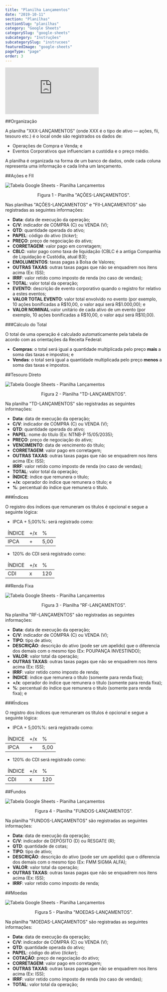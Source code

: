 ```yaml
---
title: "Planilha Lançamentos"
date: "2019-10-11"
section: "Planilhas"
sectionSlug: "planilhas"
category: "Google Sheets"
categorySlug: "google-sheets"
subcategory: "Instruções"
subcategorySlug: "instrucoes"
featuredImage: "google-sheets"
pageType: "page"
order: 3
---
```


<div class="iframe-container">
<iframe src="https://www.youtube.com/embed/wa9jisjKeB8?start=124" frameborder="0" allow="accelerometer; autoplay; encrypted-media; gyroscope; picture-in-picture" allowfullscreen></iframe>
</div>

##Organização

A planilha "XXX-LANÇAMENTOS" (onde XXX é o tipo de ativo — ações, fii, tesouro etc.) é o local onde são registrados os dados de:

- Operações de Compra e Venda; e
- Eventos Corporativos que influenciam a custódia e o preço médio.

A planilha é organizada na forma de um banco de dados, onde cada coluna representa uma informação e cada linha um lançamento.

##Ações e FII

![Tabela Google Sheets - Planilha Lançamentos](../img/planilha-lancamentos-sheets-001.jpg)

<p class="legenda" style="text-align:center">Figura 1 - Planilha "AÇÕES-LANÇAMENTOS".</p>

Nas planilhas "AÇÕES-LANÇAMENTOS" e "FII-LANÇAMENTOS" são registradas as seguintes informações:

- **Data**: data de execução da operação;
- **C/V**: indicador de COMPRA (C) ou VENDA (V);
- **QTD**: quantidade operada do ativo;
- **PAPEL**: código do ativo (*ticker*);
- **PREÇO**: preço de negociação do ativo;
- **CORRETAGEM**: valor pago em corretagem;
- **CBLC**: valor pago como taxa de liquidação (CBLC é a antiga Companhia de Liquidação e Custódia, atual B3);
- **EMOLUMENTOS**: taxas pagas à Bolsa de Valores;
- **OUTRAS TAXAS**: outras taxas pagas que não se enquadrem nos itens acima (Ex: ISS);
- **IRRF**: valor retido como imposto de renda (no caso de vendas);
- **TOTAL**: valor total da operação;
- **EVENTO**: descrição de evento corporativo quando o registro for relativo a estes eventos;
- **VALOR TOTAL EVENTO**: valor total envolvido no evento (por exemplo, 10 ações bonificadas a R\$10,00, o valor aqui será R\$1.000,00); e
- **VALOR NOMINAL**:valor unitário de cada ativo de um evento (por exemplo, 10 ações bonificadas a R\$10,00, o valor aqui será R\$10,00).

###Cálculo do Total

O total de uma operação é calculado automaticamente pela tabela de acordo com as orientações da Receita Federal:

- **Compras**: o total será igual a quantidade multiplicada pelo preço **mais** a soma das taxas e impostos; e
- **Vendas**: o total será igual a quantidade multiplicada pelo preço **menos** a soma das taxas e impostos.



##Tesouro Direto

![Tabela Google Sheets - Planilha Lançamentos](../img/planilha-lancamentos-sheets-002.jpg)

<p class="legenda" style="text-align:center">Figura 2 - Planilha "TD-LANÇAMENTOS".</p>

Na planilha "TD-LANÇAMENTOS" são registradas as seguintes informações:

- **Data**: data de execução da operação;
- **C/V**: indicador de COMPRA (C) ou VENDA (V);
- **QTD**: quantidade operada do ativo;
- **PAPEL**: nome do título (Ex: NTNB-P 15/05/2035);
- **PREÇO**: preço de negociação do ativo;
- **VENCIMENTO**: data de vencimento do título;
- **CORRETAGEM**: valor pago em corretagem;
- **OUTRAS TAXAS**: outras taxas pagas que não se enquadrem nos itens acima (Ex: ISS);
- **IRRF**: valor retido como imposto de renda (no caso de vendas);
- **TOTAL**: valor total da operação; 
- **ÍNDICE**: índice que remunera o título;
- **+/x**: operador do índice que remunera o título; e
- **%**: percentual do índice que remunera o título.

###Índices

O registro dos índices que remuneram os títulos é opcional e segue a seguinte lógica:

- IPCA + 5,00%%: será registrado como:

<table class="regularTable">
<thead>
<tr>
<td>ÍNDICE</td>
<td>+/x</td>
<td>%</td>
</tr>
</thead>
<tbody>
<tr>
<td>IPCA</td>
<td>+</td>
<td>5,00</td>
</tr>
</tbody>
</table>

- 120% do CDI será registrado como:

<table class="regularTable">
<thead>
<tr>
<td>ÍNDICE</td>
<td>+/x</td>
<td>%</td>
</tr>
</thead>
<tbody>
<tr>
<td>CDI</td>
<td>x</td>
<td>120</td>
</tr>
</tbody>
</table>

##Renda Fixa

![Tabela Google Sheets - Planilha Lançamentos](../img/planilha-lancamentos-sheets-003.jpg)

<p class="legenda" style="text-align:center">Figura 3 - Planilha "RF-LANÇAMENTOS".</p>

Na planilha "RF-LANÇAMENTOS" são registradas as seguintes informações:

- **Data**: data de execução da operação;
- **C/V**: indicador de COMPRA (C) ou VENDA (V);
- **TIPO**: tipo de ativo;
- **DESCRIÇÃO**: descrição do ativo (pode ser um apelido) que o diferencia dos demais com o mesmo tipo (Ex: POUPANÇA INVESTINDO);
- **VALOR**: valor total da operação;
- **OUTRAS TAXAS**: outras taxas pagas que não se enquadrem nos itens acima (Ex: ISS);
- **IRRF**: valor retido como imposto de renda; 
- **ÍNDICE**: índice que remunera o título (somente para renda fixa);
- **+/x**: operador do índice que remunera o título (somente para renda fixa); 
- **%**: percentual do índice que remunera o título (somente para renda fixa); e

###Índices

O registro dos índices que remuneram os títulos é opcional e segue a seguinte lógica:

- IPCA + 5,00%%: será registrado como:

<table class="regularTable">
<thead>
<tr>
<td>ÍNDICE</td>
<td>+/x</td>
<td>%</td>
</tr>
</thead>
<tbody>
<tr>
<td>IPCA</td>
<td>+</td>
<td>5,00</td>
</tr>
</tbody>
</table>

- 120% do CDI será registrado como:

<table class="regularTable">
<thead>
<tr>
<td>ÍNDICE</td>
<td>+/x</td>
<td>%</td>
</tr>
</thead>
<tbody>
<tr>
<td>CDI</td>
<td>x</td>
<td>120</td>
</tr>
</tbody>
</table>


##Fundos

![Tabela Google Sheets - Planilha Lançamentos](../img/planilha-lancamentos-sheets-004.jpg)

<p class="legenda" style="text-align:center">Figura 4 - Planilha "FUNDOS-LANÇAMENTOS".</p>

Na planilha "FUNDOS-LANÇAMENTOS" são registradas as seguintes informações:

- **Data**: data de execução da operação;
- **C/V**: indicador de DEPÓSITO (D) ou RESGATE (R);
- **QTD**: quantidade de cotas;
- **TIPO**: tipo de ativo;
- **DESCRIÇÃO**: descrição do ativo (pode ser um apelido) que o diferencia dos demais com o mesmo tipo (Ex: FMM SIGMA ALFA);
- **VALOR**: valor total da operação;
- **OUTRAS TAXAS**: outras taxas pagas que não se enquadrem nos itens acima (Ex: ISS);
- **IRRF**: valor retido como imposto de renda; 


##Moedas

![Tabela Google Sheets - Planilha Lançamentos](../img/planilha-lancamentos-sheets-005.jpg)

<p class="legenda" style="text-align:center">Figura 5 - Planilha "MOEDAS-LANÇAMENTOS".</p>

Na planilha "MOEDAS-LANÇAMENTOS" são registradas as seguintes informações:

- **Data**: data de execução da operação;
- **C/V**: indicador de COMPRA (C) ou VENDA (V);
- **QTD**: quantidade operada do ativo;
- **PAPEL**: código do ativo (*ticker*);
- **COTAÇÃO**: preço de negociação do ativo;
- **CORRETAGEM**: valor pago em corretagem;
- **OUTRAS TAXAS**: outras taxas pagas que não se enquadrem nos itens acima (Ex: ISS);
- **IRRF**: valor retido como imposto de renda (no caso de vendas);
- **TOTAL**: valor total da operação;
